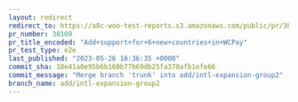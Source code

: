 ```yaml
---
layout: redirect
redirect_to: https://a8c-woo-test-reports.s3.amazonaws.com/public/pr/38109/e2e/index.html
pr_number: 38109
pr_title_encoded: "Add+support+for+6+new+countries+in+WCPay"
pr_test_type: e2e
last_published: "2023-05-26 16:36:35 +0000"
commit_sha: 18e41a0e95b6b160b77b69db25fa370afb1efe66
commit_message: "Merge branch 'trunk' into add/intl-expansion-group2"
branch_name: add/intl-expansion-group2
---
```

